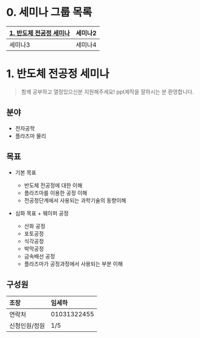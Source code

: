 
# 0. 세미나 그룹 목록
[1. 반도체 전공정 세미나](https://github.com/Yoon0618/PhysicsSpaceSeminar/blob/main/README.md#1-%EB%B0%98%EB%8F%84%EC%B2%B4-%EC%A0%84%EA%B3%B5%EC%A0%95-%EC%84%B8%EB%AF%B8%EB%82%98)|세미나2
:---|:---
세미나3|세미나4

# 1. 반도체 전공정 세미나

> 함께 공부하고 열정있으신분 지원해주세요!
ppt제작을 잘하시는 분 환영합니다.

## 분야
+ 전자공학
+ 플라즈마 물리

## 목표

+ 기본 목표
	+ 반도체 전공정에 대한 이해
	+ 플라즈마를 이용한 공정 이해
 	+ 전공정단계에서 사용되는 과학기술의 동향이해	 

+ 심화 목표
        + 웨이퍼 공정
  	+ 산화 공정
  	+ 포토공정
  	+ 식각공정
  	+ 박막공정
  	+ 금속배선 공정
  	+ 플라즈마가 공정과정에서 사용되는 부분 이해


## 구성원
조장|임세하
:---|:---
연락처|01031322455
신청인원/정원|1/5




